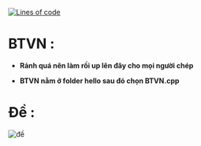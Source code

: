 [![Lines of code](https://img.shields.io/tokei/lines/github/ZenithGn/BTVN?color=79C1FF&style=flat)](https://github.com/ZenithGn/BTVN/blob/master/Hello/BTVN.cpp)
# BTVN :

 + **Rảnh quá nên làm rồi up lên đây cho mọi người chép**

 + **BTVN nằm ở folder hello sau đó chọn BTVN.cpp**
# Đề : 
 <p align="left">
  
 <img src="https://cdn.discordapp.com/attachments/889710088879767610/890550924995620874/Screenshot_2021-09-23_at_17-49-30_1_-_Bai-tap-C-11_Co-ban_pdf.png" alt="đề">

